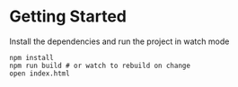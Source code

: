 # Getting Started
Install the dependencies and run the project in watch mode
```
npm install
npm run build # or watch to rebuild on change
open index.html
```
